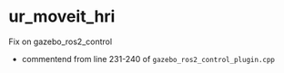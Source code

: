 # ur_moveit_hri

Fix on gazebo_ros2_control
- commentend from line 231-240 of `gazebo_ros2_control_plugin.cpp`